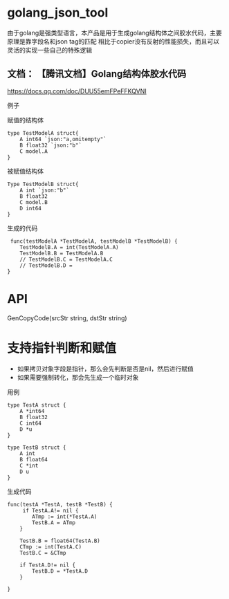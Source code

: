 # golang_json_tool
由于golang是强类型语言，本产品是用于生成golang结构体之间胶水代码，主要原理是靠字段名和json tag的匹配
相比于copier没有反射的性能损失，而且可以灵活的实现一些自己的特殊逻辑
## 文档： 【腾讯文档】Golang结构体胶水代码
https://docs.qq.com/doc/DUU55emFPeFFKQVNI

例子

赋值的结构体
```
type TestModelA struct{
    A int64 `json:"a,omitempty"`
    B float32 `json:"b"`
    C model.A 
}
```
被赋值结构体
```
Type TestModelB struct{
    A int `json:"b"`
    B float32 
    C model.B
    D int64 
}
```
生成的代码
```
 func(testModelA *TestModelA, testModelB *TestModelB) { 
    TestModelB.A = int(TestModelA.A)
    TestModelB.B = TestModelA.B
    // TestModelB.C = TestModelA.C
    // TestModelB.D = 
}
```

# API
GenCopyCode(srcStr string, dstStr string) 

# 支持指针判断和赋值
- 如果拷贝对象字段是指针，那么会先判断是否是nil，然后进行赋值
- 如果需要强制转化，那会先生成一个临时对象

用例
```
type TestA struct {
    A *int64
    B float32
    C int64 
    D *u 
}

type TestB struct {
    A int 
    B float64 
    C *int 
    D u 
}
```
生成代码
```
func(testA *TestA, testB *TestB) { 
     if TestA.A!= nil {
        ATmp := int(*TestA.A)
        TestB.A = ATmp
    }

    TestB.B = float64(TestA.B)
    CTmp := int(TestA.C)
    TestB.C = &CTmp

    if TestA.D!= nil {
        TestB.D = *TestA.D
    }

}
```
